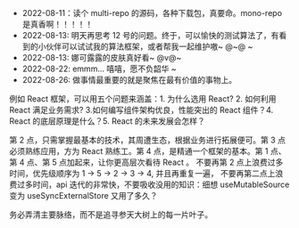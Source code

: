 - 2022-08-11：读个 multi-repo 的源码，各种下载包，真要命。mono-repo 是真香啊！！！！！
- 2022-08-13: 明天再思考 12 号的问题。终于，可以愉快的测试算法了，有看到的小伙伴可以试试我的算法框架，或者帮我一起维护嗷~ @~@ ~
- 2022-08-13: 娜可露露的皮肤真好看~ @v@~
- 2022-08-22: emmm... 嘻嘻，愿不负韶华 ~ 
- 2022-08-26: 做事情最重要的就是聚焦在最有价值的事物上。

例如 React 框架，可以用五个问题来涵盖：1. 为什么选用 React? 2. 如何利用 React 满足业务需求? 3.如何编写组件架构优良，性能突出的 React 组件？4. React 的底层原理是什么？5. React 的未来发展会怎样？

第 2 点，只需掌握最基本的技术，其周遭生态，根据业务进行拓展便可。第 3 点必须熟练应用，方为 React 熟练工。第 4 点，是精通一个框架的基本。第 1 点、第 4 点、第 5 点加起来，让你更高层次看待 React 。 不要再第 2 点上浪费过多时间，优先级顺序为 1 -> 5 -> 2 -> 3 -> 4, 并且再重复一遍， 不要再第二点上浪费过多时间，api 迭代的非常快，不要吸收没用的知识：细想 useMutableSource 变为 useSyncExternalStore 又用了多久？ 

务必弄清主要脉络，而不是追寻参天大树上的每一片叶子。